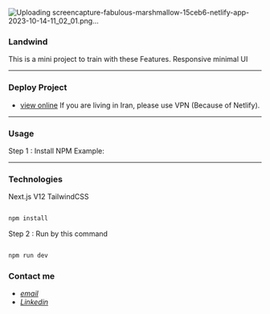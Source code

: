 ![Uploading screencapture-fabulous-marshmallow-15ceb6-netlify-app-2023-10-14-11_02_01.png…]()

### Landwind

This is a mini project to train with these Features.
Responsive
minimal UI

---
### Deploy Project

- [view online](https://fabulous-marshmallow-15ceb6.netlify.app/)
If you are living in Iran, please use VPN (Because of Netlify).

---
### Usage
Step 1 : Install NPM
Example:

---
### Technologies
Next.js V12
TailwindCSS

```bash

npm install

```
Step 2 : Run by this command

```bash

npm run dev

```

### Contact me

 * *[email](mailto:mrsoheibkiani@gmail.com)*
 * *[Linkedin](https://www.linkedin.com/in/soheibkiani/)*

